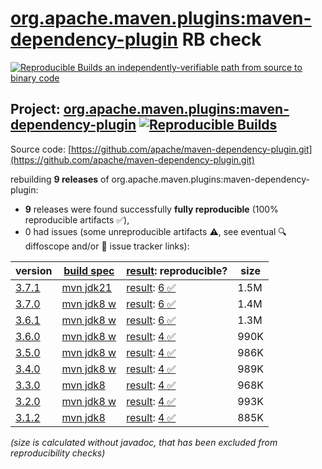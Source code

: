 [org.apache.maven.plugins:maven-dependency-plugin](https://central.sonatype.com/artifact/org.apache.maven.plugins/maven-dependency-plugin/versions) RB check
=======

[![Reproducible Builds](https://reproducible-builds.org/images/logos/rb.svg) an independently-verifiable path from source to binary code](https://reproducible-builds.org/)

## Project: [org.apache.maven.plugins:maven-dependency-plugin](https://central.sonatype.com/artifact/org.apache.maven.plugins/maven-dependency-plugin/versions) [![Reproducible Builds](https://img.shields.io/endpoint?url=https://raw.githubusercontent.com/jvm-repo-rebuild/reproducible-central/master/content/org/apache/maven/plugins/maven-dependency-plugin/badge.json)](https://github.com/jvm-repo-rebuild/reproducible-central/blob/master/content/org/apache/maven/plugins/maven-dependency-plugin/README.md)

Source code: [https://github.com/apache/maven-dependency-plugin.git](https://github.com/apache/maven-dependency-plugin.git)

rebuilding **9 releases** of org.apache.maven.plugins:maven-dependency-plugin:
- **9** releases were found successfully **fully reproducible** (100% reproducible artifacts :white_check_mark:),
- 0 had issues (some unreproducible artifacts :warning:, see eventual :mag: diffoscope and/or :memo: issue tracker links):

| version | [build spec](/BUILDSPEC.md) | [result](https://reproducible-builds.org/docs/jvm/): reproducible? | size |
| -- | --------- | ------ | -- |
| [3.7.1](https://central.sonatype.com/artifact/org.apache.maven.plugins/maven-dependency-plugin/3.7.1/pom) | [mvn jdk21](maven-dependency-plugin-3.7.1.buildspec) | [result](maven-dependency-plugin-3.7.1.buildinfo): [6 :white_check_mark: ](maven-dependency-plugin-3.7.1.buildcompare) | 1.5M |
| [3.7.0](https://central.sonatype.com/artifact/org.apache.maven.plugins/maven-dependency-plugin/3.7.0/pom) | [mvn jdk8 w](maven-dependency-plugin-3.7.0.buildspec) | [result](maven-dependency-plugin-3.7.0.buildinfo): [6 :white_check_mark: ](maven-dependency-plugin-3.7.0.buildcompare) | 1.4M |
| [3.6.1](https://central.sonatype.com/artifact/org.apache.maven.plugins/maven-dependency-plugin/3.6.1/pom) | [mvn jdk8 w](maven-dependency-plugin-3.6.1.buildspec) | [result](maven-dependency-plugin-3.6.1.buildinfo): [6 :white_check_mark: ](maven-dependency-plugin-3.6.1.buildcompare) | 1.3M |
| [3.6.0](https://central.sonatype.com/artifact/org.apache.maven.plugins/maven-dependency-plugin/3.6.0/pom) | [mvn jdk8 w](maven-dependency-plugin-3.6.0.buildspec) | [result](maven-dependency-plugin-3.6.0.buildinfo): [4 :white_check_mark: ](maven-dependency-plugin-3.6.0.buildcompare) | 990K |
| [3.5.0](https://central.sonatype.com/artifact/org.apache.maven.plugins/maven-dependency-plugin/3.5.0/pom) | [mvn jdk8 w](maven-dependency-plugin-3.5.0.buildspec) | [result](maven-dependency-plugin-3.5.0.buildinfo): [4 :white_check_mark: ](maven-dependency-plugin-3.5.0.buildcompare) | 986K |
| [3.4.0](https://central.sonatype.com/artifact/org.apache.maven.plugins/maven-dependency-plugin/3.4.0/pom) | [mvn jdk8 w](maven-dependency-plugin-3.4.0.buildspec) | [result](maven-dependency-plugin-3.4.0.buildinfo): [4 :white_check_mark: ](maven-dependency-plugin-3.4.0.buildcompare) | 989K |
| [3.3.0](https://central.sonatype.com/artifact/org.apache.maven.plugins/maven-dependency-plugin/3.3.0/pom) | [mvn jdk8](maven-dependency-plugin-3.3.0.buildspec) | [result](maven-dependency-plugin-3.3.0.buildinfo): [4 :white_check_mark: ](maven-dependency-plugin-3.3.0.buildcompare) | 968K |
| [3.2.0](https://central.sonatype.com/artifact/org.apache.maven.plugins/maven-dependency-plugin/3.2.0/pom) | [mvn jdk8 w](maven-dependency-plugin-3.2.0.buildspec) | [result](maven-dependency-plugin-3.2.0.buildinfo): [4 :white_check_mark: ](maven-dependency-plugin-3.2.0.buildcompare) | 993K |
| [3.1.2](https://central.sonatype.com/artifact/org.apache.maven.plugins/maven-dependency-plugin/3.1.2/pom) | [mvn jdk8](maven-dependency-plugin-3.1.2.buildspec) | [result](maven-dependency-plugin-3.1.2.buildinfo): [4 :white_check_mark: ](maven-dependency-plugin-3.1.2.buildcompare) | 885K |

<i>(size is calculated without javadoc, that has been excluded from reproducibility checks)</i>
